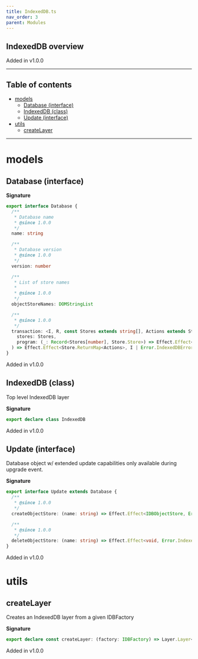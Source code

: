 ```yaml
---
title: IndexedDB.ts
nav_order: 3
parent: Modules
---
```


## IndexedDB overview

Added in v1.0.0

---

<h2 class="text-delta">Table of contents</h2>

- [models](#models)
  - [Database (interface)](#database-interface)
  - [IndexedDB (class)](#indexeddb-class)
  - [Update (interface)](#update-interface)
- [utils](#utils)
  - [createLayer](#createlayer)

---

# models

## Database (interface)

**Signature**

```ts
export interface Database {
  /**
   * Database name
   * @since 1.0.0
   */
  name: string

  /**
   * Database version
   * @since 1.0.0
   */
  version: number

  /**
   * List of store names
   *
   * @since 1.0.0
   */
  objectStoreNames: DOMStringList

  /**
   * @since 1.0.0
   */
  transaction: <I, R, const Stores extends string[], Actions extends Store.Action[]>(
    stores: Stores,
    program: (_: Record<Stores[number], Store.Store>) => Effect.Effect<Actions, I, R>
  ) => Effect.Effect<Store.ReturnMap<Actions>, I | Error.IndexedDBError, R | Scope.Scope>
}
```

Added in v1.0.0

## IndexedDB (class)

Top level IndexedDB layer

**Signature**

```ts
export declare class IndexedDB
```

Added in v1.0.0

## Update (interface)

Database object w/ extended update capabilities only available during upgrade event.

**Signature**

```ts
export interface Update extends Database {
  /**
   * @since 1.0.0
   */
  createObjectStore: (name: string) => Effect.Effect<IDBObjectStore, Error.IndexedDBError>

  /**
   * @since 1.0.0
   */
  deleteObjectStore: (name: string) => Effect.Effect<void, Error.IndexedDBError>
}
```

Added in v1.0.0

# utils

## createLayer

Creates an IndexedDB layer from a given IDBFactory

**Signature**

```ts
export declare const createLayer: (factory: IDBFactory) => Layer.Layer<IndexedDB, never, never>
```

Added in v1.0.0

